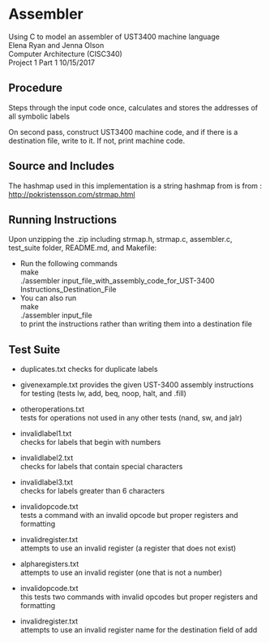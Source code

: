 # Assembler

Using C to model an assembler of UST3400 machine language  
Elena Ryan and Jenna Olson  
Computer Architecture (CISC340)  
Project 1 Part 1 10/15/2017  


## Procedure
Steps through the input code once, calculates and stores the addresses of all symbolic labels

On second pass, construct UST3400 machine code, and if there is a destination file, write to it.  If not, print machine code.

## Source and Includes

The hashmap used in this implementation is a string hashmap from  is from : http://pokristensson.com/strmap.html

## Running Instructions

Upon unzipping the .zip including strmap.h, strmap.c, assembler.c, test_suite folder, README.md, and Makefile:
* Run the following commands  
	  make  
	  ./assembler input_file_with_assembly_code_for_UST-3400 Instructions_Destination_File  
* You can also run  
	   make  
	   ./assembler input_file  
to print the instructions rather than writing them into a destination file

## Test Suite
	
* duplicates.txt 
	checks for duplicate labels

* givenexample.txt 
	provides the given UST-3400 assembly instructions for testing (tests lw, add, beq, noop, halt, and .fill)

* otheroperations.txt  
	tests for operations not used in any other tests (nand, sw, and jalr)

* invalidlabel1.txt  
	checks for labels that begin with numbers

* invalidlabel2.txt  
	checks for labels that contain special characters

* invalidlabel3.txt  
	checks for labels greater than 6 characters

* invalidopcode.txt  
	tests a command with an invalid opcode but proper registers and formatting

* invalidregister.txt  
	attempts to use an invalid register (a register that does not exist)

* alpharegisters.txt  
	attempts to use an invalid register (one that is not a number)

* invalidopcode.txt  
	this tests two commands with invalid opcodes but proper registers and formatting

* invalidregister.txt  
	attempts to use an invalid register name for the destination field of add


